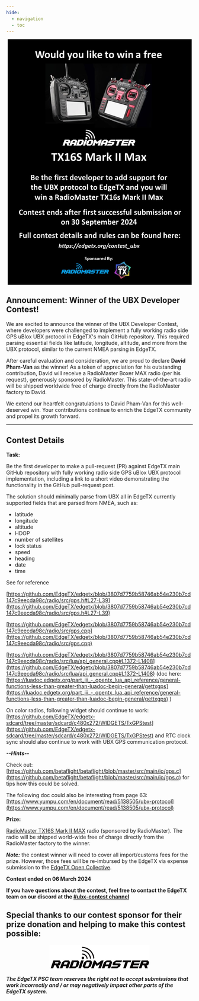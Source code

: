 ```yaml
---
hide:
  - navigation
  - toc
---
```


<p></p> 
<p align="center">
<a><img src="/assets/dc2_poster.jpg?raw=true" align="center" width="497"></a>
</P>


## **Announcement: Winner of the UBX Developer Contest!** ##

We are excited to announce the winner of the UBX Developer Contest, where developers were challenged to implement a fully working radio side GPS uBlox UBX protocol in EdgeTX's main GitHub repository. This required parsing essential fields like latitude, longitude, altitude, and more from the UBX protocol, similar to the current NMEA parsing in EdgeTX. 

After careful evaluation and consideration, we are proud to declare **David Pham-Van** as the winner! As a token of appreciation for his outstanding contribution, David will receive a RadioMaster Boxer MAX radio (per his request), generously sponsored by RadioMaster. This state-of-the-art radio will be shipped worldwide free of charge directly from the RadioMaster factory to David.

We extend our heartfelt congratulations to David Pham-Van for this well-deserved win. Your contributions continue to enrich the EdgeTX community and propel its growth forward.

---

## **Contest Details**

**Task:**

Be the first developer to make a pull-request (PR) against EdgeTX main GitHub repository with fully working radio side GPS uBlox UBX protocol implementation, including a link to a short video demonstrating the functionality in the GitHub pull-request post.

The solution should minimally parse from UBX all in EdgeTX currently supported fields that are parsed from NMEA, such as: 

* latitude  
* longitude  
* altitude  
* HDOP  
* number of satellites  
* lock status  
* speed  
* heading  
* date  
* time  

See for reference

[https://github.com/EdgeTX/edgetx/blob/3807d7759b58746ab54e230b7cd147c9eecda98c/radio/src/gps.h#L27-L39](https://github.com/EdgeTX/edgetx/blob/3807d7759b58746ab54e230b7cd147c9eecda98c/radio/src/gps.h#L27-L39)


[https://github.com/EdgeTX/edgetx/blob/3807d7759b58746ab54e230b7cd147c9eecda98c/radio/src/gps.cpp](https://github.com/EdgeTX/edgetx/blob/3807d7759b58746ab54e230b7cd147c9eecda98c/radio/src/gps.cpp)


[https://github.com/EdgeTX/edgetx/blob/3807d7759b58746ab54e230b7cd147c9eecda98c/radio/src/lua/api_general.cpp#L1372-L1408](https://github.com/EdgeTX/edgetx/blob/3807d7759b58746ab54e230b7cd147c9eecda98c/radio/src/lua/api_general.cpp#L1372-L1408)
(doc here: [https://luadoc.edgetx.org/part_iii_-_opentx_lua_api_reference/general-functions-less-than-greater-than-luadoc-begin-general/gettxgps](https://luadoc.edgetx.org/part_iii_-_opentx_lua_api_reference/general-functions-less-than-greater-than-luadoc-begin-general/gettxgps) )


On color radios, following widget should continue to work: [https://github.com/EdgeTX/edgetx-sdcard/tree/master/sdcard/c480x272/WIDGETS/TxGPStest](https://github.com/EdgeTX/edgetx-sdcard/tree/master/sdcard/c480x272/WIDGETS/TxGPStest) and RTC clock sync should also continue to work with UBX GPS communication protocol.


***--Hints--***

Check out: [https://github.com/betaflight/betaflight/blob/master/src/main/io/gps.c](https://github.com/betaflight/betaflight/blob/master/src/main/io/gps.c) for tips how this could be solved. 

The following doc could also be interesting from page 63: [https://www.yumpu.com/en/document/read/5138505/ubx-protocol](https://www.yumpu.com/en/document/read/5138505/ubx-protocol)


**Prize:**

[RadioMaster TX16S Mark II MAX](https://www.radiomasterrc.com/products/tx16s-mark-ii-max-radio-controller) radio (sponsored by RadioMaster). The radio will be shipped world-wide free of charge directly from the RadioMaster factory to the winner.

***Note:*** the contest winner will need to cover all import/customs fees for the prize. However, those fees will be re-imbursed by the EdgeTX via expense submission to the [EdgeTX Open Collective](https://opencollective.com/edgetx/expenses/new).


**Contest ended on 06 March 2024**


**If you have questions about the contest, feel free to contact the EdgeTX team on our discord at the [#ubx-contest channel](https://discord.com/channels/839849772864503828/1210916167976361984)**



## **Special thanks to our contest sponsor for their prize donation and helping to make this contest possible:**

<p></p> 
<p align="center">
<a href="https://www.radiomasterrc.com/" target="_blank"><img src="/assets/RadioMasterLogo.png?raw=true" align="center" width="270"></a>
</P>


***The EdgeTX PSC team reserves the right not to accept submissions that work incorrectly and / or may negatively impact other parts of the EdgeTX system.***

 








